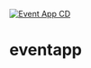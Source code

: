 [![Event App CD](https://github.com/madhusona/eventapp/actions/workflows/eventcd.yml/badge.svg)](https://github.com/madhusona/eventapp/actions/workflows/eventcd.yml)

# eventapp
